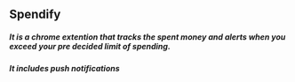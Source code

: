 ## Spendify
##### It is a chrome extention that tracks the spent money and alerts when you exceed your pre decided limit of spending.
##### It includes push notifications
